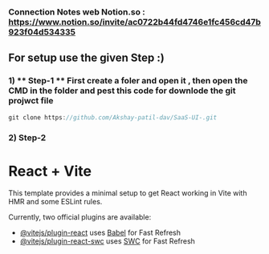 
### Connection Notes web Notion.so : https://www.notion.so/invite/ac0722b44fd4746e1fc456cd47b923f04d534335



## For setup use the given Step :)
### 1) ** Step-1 ** First create a foler and open it , then open the CMD in the folder and pest this code for downlode the git projwct file 
```javascript
git clone https://github.com/Akshay-patil-dav/SaaS-UI-.git
```
### 2)  **Step-2**

# React + Vite

This template provides a minimal setup to get React working in Vite with HMR and some ESLint rules.

Currently, two official plugins are available:

- [@vitejs/plugin-react](https://github.com/vitejs/vite-plugin-react/blob/main/packages/plugin-react/README.md) uses [Babel](https://babeljs.io/) for Fast Refresh
- [@vitejs/plugin-react-swc](https://github.com/vitejs/vite-plugin-react-swc) uses [SWC](https://swc.rs/) for Fast Refresh
